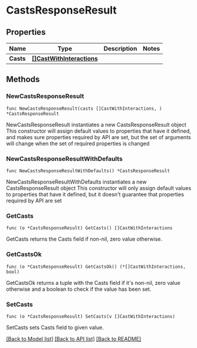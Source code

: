# CastsResponseResult

## Properties

Name | Type | Description | Notes
------------ | ------------- | ------------- | -------------
**Casts** | [**[]CastWithInteractions**](CastWithInteractions.md) |  | 

## Methods

### NewCastsResponseResult

`func NewCastsResponseResult(casts []CastWithInteractions, ) *CastsResponseResult`

NewCastsResponseResult instantiates a new CastsResponseResult object
This constructor will assign default values to properties that have it defined,
and makes sure properties required by API are set, but the set of arguments
will change when the set of required properties is changed

### NewCastsResponseResultWithDefaults

`func NewCastsResponseResultWithDefaults() *CastsResponseResult`

NewCastsResponseResultWithDefaults instantiates a new CastsResponseResult object
This constructor will only assign default values to properties that have it defined,
but it doesn't guarantee that properties required by API are set

### GetCasts

`func (o *CastsResponseResult) GetCasts() []CastWithInteractions`

GetCasts returns the Casts field if non-nil, zero value otherwise.

### GetCastsOk

`func (o *CastsResponseResult) GetCastsOk() (*[]CastWithInteractions, bool)`

GetCastsOk returns a tuple with the Casts field if it's non-nil, zero value otherwise
and a boolean to check if the value has been set.

### SetCasts

`func (o *CastsResponseResult) SetCasts(v []CastWithInteractions)`

SetCasts sets Casts field to given value.



[[Back to Model list]](../README.md#documentation-for-models) [[Back to API list]](../README.md#documentation-for-api-endpoints) [[Back to README]](../README.md)


